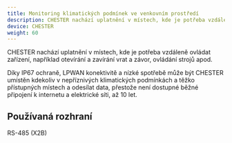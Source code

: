 ```yaml
---
title: Monitoring klimatických podmínek ve venkovním prostředí
description: CHESTER nachází uplatnění v místech, kde je potřeba vzdáleně ovládat zařízení, například otevírání a zavírání vrat a závor, ovládání strojů apod.
device: CHESTER
weight: 60
---
```


CHESTER nachází uplatnění v místech, kde je potřeba vzdáleně ovládat zařízení, například otevírání a zavírání vrat a závor, ovládání strojů apod.

Díky IP67 ochraně, LPWAN konektivitě a nízké spotřebě může být CHESTER umístěn kdekoliv v nepříznivých klimatických podmínkách a těžko přístupných místech a odesílat data, přestože není dostupné běžné připojení k internetu a elektrické síti, až 10 let.

## Používaná rozhraní
RS-485 (X2B)
